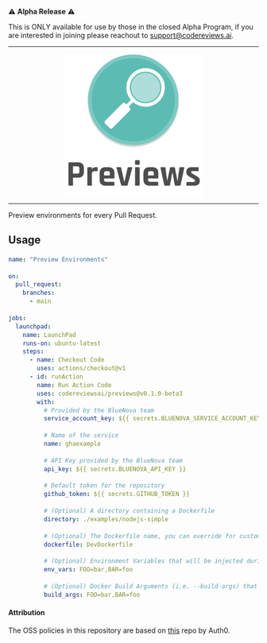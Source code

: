 ⚠️ **Alpha Release** ⚠️ 

This is ONLY available for use by those in the closed Alpha Program, if you are interested in joining please reachout to [support@codereviews.ai](mailto:support@codereviews.ai?subject=Alpha%20Program).

---

<div>
    <p align="center">
        <img src="/logo.png" align="center" width="280" />
    </p>
    <hr>
</div>

Preview environments for every Pull Request.

## Usage

```yaml
name: "Preview Environments"

on:
  pull_request:
    branches:
      - main

jobs:
  launchpad:
    name: LaunchPad
    runs-on: ubuntu-latest
    steps:
      - name: Checkout Code
        uses: actions/checkout@v1
      - id: runAction
        name: Run Action Code
        uses: codereviewsai/previews@v0.1.0-beta3
        with:
          # Provided by the BlueNova team
          service_account_key: ${{ secrets.BLUENOVA_SERVICE_ACCOUNT_KEY }}
          
          # Name of the service
          name: ghaexample
          
          # API Key provided by the BlueNova team
          api_key: ${{ secrets.BLUENOVA_API_KEY }}
          
          # Default token for the repository
          github_token: ${{ secrets.GITHUB_TOKEN }}

          # (Optional) A directory containing a Dockerfile
          directory: ./examples/nodejs-simple

          # (Optional) The Dockerfile name, you can override for custom names (i.e. DevDockerfile)
          dockerfile: DevDockerfile

          # (Optional) Environment Variables that will be injected during runtime
          env_vars: FOO=bar,BAR=foo

          # (Optional) Docker Build Arguments (i.e. --build-args) that will be injected during the build 
          build_args: FOO=bar,BAR=foo

```

#### Attribution

The OSS policies in this repository are based on [this](https://github.com/auth0/open-source-template) repo by Auth0.
